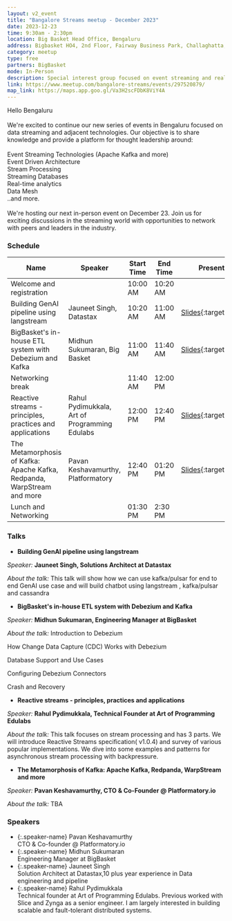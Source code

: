 ```yaml
---
layout: v2_event
title: "Bangalore Streams meetup - December 2023"
date: 2023-12-23
time: 9:30am - 2:30pm
location: Big Basket Head Office, Bengaluru
address: Bigbasket HO4, 2nd Floor, Fairway Business Park, Challaghatta, Bengaluru, Karnataka 560071
category: meetup
type: free
partners: BigBasket
mode: In-Person
description: Special interest group focused on event streaming and real time analytics
link: https://www.meetup.com/bangalore-streams/events/297520879/
map_link: https://maps.app.goo.gl/Va3H2scFDbK8ViY4A
---
```


<div class="about">
Hello Bengaluru
<br><br>
We're excited to continue our new series of events in Bengaluru focused on data streaming and adjacent technologies. Our objective is to share knowledge and provide a platform for thought leadership around:
<br><br>
Event Streaming Technologies (Apache Kafka and more)<br>
Event Driven Architecture<br>
Stream Processing<br>
Streaming Databases<br>
Real-time analytics<br>
Data Mesh<br>
..and more.
<br><br>
We're hosting our next in-person event on December 23. Join us for exciting discussions in the streaming world with opportunities to network with peers and leaders in the industry.
</div>

### Schedule



| Name                                                                    | Speaker                                       | Start Time | End Time | Presentation                                                                                                                                                         | Recording |
| ----------------------------------------------------------------------- | --------------------------------------------- | ---------- | -------- | -------------------------------------------------------------------------------------------------------------------------------------------------------------------- | --------- |
| Welcome and registration                                                |                                               | 10:00 AM   | 10:20 AM |                                                                                                                                                                      |           |
| Building GenAI pipeline using langstream                                | Jauneet Singh, Datastax                       | 10:20 AM   | 11:00 AM | [Slides](https://docs.google.com/presentation/d/1SNLjxc4mJR23bAjODNiP5MLtD6N9zwpV/edit?usp=sharing&ouid=105484769521359459132&rtpof=true&sd=true){:target="\_blank"} |           |
| BigBasket's in-house ETL system with Debezium and Kafka                 | Midhun Sukumaran, Big Basket                  | 11:00 AM   | 11:40 AM | [Slides](https://drive.google.com/file/d/1_TaYqt7pkaLYlPL_8eQt4XE-XIjSloo0/view?usp=sharing){:target="\_blank"}                                                      |           |
| Networking break                                                        |                                               | 11:40 AM   | 12:00 PM |                                                                                                                                                                      |           |
| Reactive streams - principles, practices and applications               | Rahul Pydimukkala, Art of Programming Edulabs | 12:00 PM   | 12:40 PM | [Slides](https://drive.google.com/file/d/1Pb2LykOPfFiSqdcWwis7T_yqTZGjWTvB/view?usp=sharing){:target="\_blank"}                                                      |           |
| The Metamorphosis of Kafka: Apache Kafka, Redpanda, WarpStream and more | Pavan Keshavamurthy, Platformatory            | 12:40 PM   | 01:20 PM | [Slides](https://drive.google.com/file/d/1s1XbhI-JLjzB6__4H-2MSlNDQ-PRPWTR/view?usp=sharing){:target="\_blank"}                                                      |           |
| Lunch and Networking                                                    |                                               | 01:30 PM   | 2:30 PM  |                                                                                                                                                                      |           |


### Talks

- **Building GenAI pipeline using langstream**

_Speaker:_ **Jauneet Singh, Solutions Architect at Datastax**

_About the talk:_ This talk will show how we can use kafka/pulsar for end to end GenAI use case and will build chatbot using langstream , kafka/pulsar and cassandra

- **BigBasket's in-house ETL system with Debezium and Kafka**

_Speaker:_ **Midhun Sukumaran, Engineering Manager at BigBasket**

_About the talk:_ Introduction to Debezium

How Change Data Capture (CDC) Works with Debezium

Database Support and Use Cases

Configuring Debezium Connectors

Crash and Recovery


- **Reactive streams - principles, practices and applications**

_Speaker:_ **Rahul Pydimukkala, Technical Founder at Art of Programming Edulabs**

_About the talk:_ This talk focuses on stream processing and has 3 parts. We will introduce Reactive Streams specification( v1.0.4) and survey of various popular implementations. We dive into some examples and patterns for asynchronous stream processing with backpressure.


- **The Metamorphosis of Kafka: Apache Kafka, Redpanda, WarpStream and more**

_Speaker:_ **Pavan Keshavamurthy, CTO & Co-Founder @ Platformatory.io**

_About the talk:_ TBA

### Speakers

- {:.speaker-name} Pavan Keshavamurthy <br> <span class="speaker-description">CTO & Co-founder @ Platformatory.io</span>
- {:.speaker-name} Midhun Sukumaran <br> <span class="speaker-description">Engineering Manager at BigBasket</span>
- {:.speaker-name} Jauneet Singh <br> <span class="speaker-description">Solution Architect at Datastax,10 plus year experience in Data engineering and pipeline</span>
- {:.speaker-name} Rahul Pydimukkala <br> <span class="speaker-description">Technical founder at Art of Programming Edulabs. Previous worked with Slice and  Zynga as  a senior engineer. I am largely interested in building scalable and fault-tolerant distributed systems.</span>

